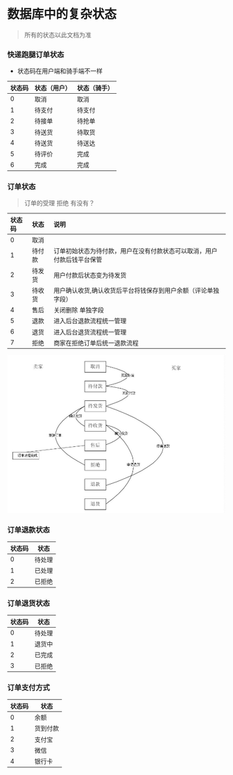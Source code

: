 # 数据库中的复杂状态

> 所有的状态以此文档为准

### 快递跑腿订单状态

* 状态码在用户端和骑手端不一样

| 状态码 | 状态（用户） | 状态（骑手） |
| :--- | :--- | :--- |
| 0 | 取消 |  取消|
| 1 | 待支付 |  待支付|
| 2 | 待接单 | 待抢单 |
| 3 | 待送货 | 待取货 |
| 4 | 待送货 | 待送达 |
| 5 | 待评价 | 完成   |
| 6 | 完成  |    完成    |

### 订单状态

> 订单的受理 拒绝 有没有？

| 状态码 | 状态|  说明|
| :--- | :---| :---|
| 0  | 取消    | |
| 1  | 待付款  | 订单初始状态为待付款，用户在没有付款状态可以取消，用户付款后钱平台保管|
| 2  | 待发货  | 用户付款后状态变为待发货 |
| 3  | 待收货  | 用户确认收货,确认收货后平台将钱保存到用户余额（评论单独字段） |
| 4  | 售后    | 关闭删除 单独字段 |
| 5  | 退款    | 进入后台退款流程统一管理|
| 6  | 退货    |进入后台退货流程统一管理|
| 7  | 拒绝    | 商家在拒绝订单后统一退款流程|



![订单流程](.imgs/order_flow.jpg)

### 订单退款状态

|状态码 | 状态|
|---| --- |
| 0 |待处理 |
| 1 |已处理|
| 2 |已拒绝|

### 订单退货状态

|状态码 | 状态|
|---| --- |
| 0 |待处理 |
| 1 |退货中|
| 2 |已完成|
| 3 |已拒绝|

### 订单支付方式

|状态码 | 状态|
|---| --- |
| 0 |余额 |
| 1 |货到付款|
| 2 |支付宝|
| 3 |微信|
| 4 |银行卡|